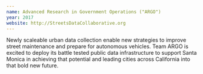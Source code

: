 ```yaml
---
name: Advanced Research in Government Operations ("ARGO")
year: 2017
website: http://StreetsDataCollaborative.org
---
```


Newly scaleable urban data collection enable new strategies to improve street maintenance and prepare for autonomous vehicles. Team ARGO is excited to deploy its battle tested public data infrastructure to support Santa Monica in achieving that potential and leading cities across California into that bold new future.
